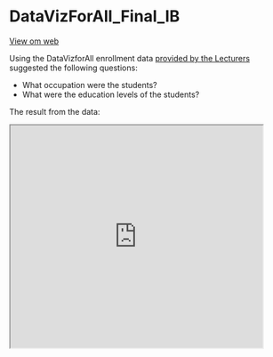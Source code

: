 # DataVizForAll_Final_IB

<a href="https://ibhola.github.io/DataVizForAll_Final_IB/">View om web</a>
<p/>
Using the DataVizforAll enrollment data <a href='https://docs.google.com/spreadsheets/d/1egX_akJccnCSzdk1aaDdtrEGe5HcaTrlOW-Yf6mJ3Uo/edit#gid=70869349'> provided by the Lecturers</a> suggested the following questions:
<ul>
<li>What occupation were the students?</li>
<li>What were the education levels of the students?</li>
</ul>

The result from the data:
<iframe src="https://docs.google.com/spreadsheets/d/1xjRvft0Mt2Xb4r4Vy1wCGKezJ1LeDjmQspXxHduM-pg/pubchart?oid=1060235457&format=interactive" width="90%" height="400"></iframe>

